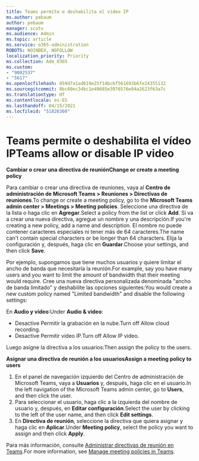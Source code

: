 ```yaml
---
title: Teams permite o deshabilita el vídeo IP
ms.author: pebaum
author: pebaum
manager: scotv
ms.audience: Admin
ms.topic: article
ms.service: o365-administration
ROBOTS: NOINDEX, NOFOLLOW
localization_priority: Priority
ms.collection: Adm_O365
ms.custom:
- "9002537"
- "5617"
ms.openlocfilehash: 059d7a1ad619e25f14bc6f561693b6fe24355132
ms.sourcegitcommit: 8bc60ec34bc1e40685e3976576e04a2623f63a7c
ms.translationtype: HT
ms.contentlocale: es-ES
ms.lasthandoff: 04/15/2021
ms.locfileid: "51826360"
---
```

# <a name="teams-allow-or-disable-ip-video"></a><span data-ttu-id="87b97-102">Teams permite o deshabilita el vídeo IP</span><span class="sxs-lookup"><span data-stu-id="87b97-102">Teams allow or disable IP video</span></span>

<span data-ttu-id="87b97-103">**Cambiar o crear una directiva de reunión**</span><span class="sxs-lookup"><span data-stu-id="87b97-103">**Change or create a meeting policy**</span></span>

<span data-ttu-id="87b97-104">Para cambiar o crear una directiva de reuniones, vaya al **Centro de administración de Microsoft Teams > Reuniones > Directivas de reuniones**.</span><span class="sxs-lookup"><span data-stu-id="87b97-104">To change or create a meeting policy, go to the **Microsoft Teams admin center > Meetings > Meeting policies**.</span></span> <span data-ttu-id="87b97-105">Seleccione una directiva de la lista o haga clic en **Agregar**.</span><span class="sxs-lookup"><span data-stu-id="87b97-105">Select a policy from the list or click **Add**.</span></span> <span data-ttu-id="87b97-106">Si va a crear una nueva directiva, agregue un nombre y una descripción.</span><span class="sxs-lookup"><span data-stu-id="87b97-106">If you're creating a new policy, add a name and description.</span></span> <span data-ttu-id="87b97-107">El nombre no puede contener caracteres especiales ni tener más de 64 caracteres.</span><span class="sxs-lookup"><span data-stu-id="87b97-107">The name can't contain special characters or be longer than 64 characters.</span></span> <span data-ttu-id="87b97-108">Elija la configuración y, después, haga clic en **Guardar**.</span><span class="sxs-lookup"><span data-stu-id="87b97-108">Choose your settings, and then click **Save**.</span></span>

<span data-ttu-id="87b97-109">Por ejemplo, supongamos que tiene muchos usuarios y quiere limitar el ancho de banda que necesitaría la reunión.</span><span class="sxs-lookup"><span data-stu-id="87b97-109">For example, say you have many users and you want to limit the amount of bandwidth that their meeting would require.</span></span> <span data-ttu-id="87b97-110">Cree una nueva directiva personalizada denominada "ancho de banda limitado" y deshabilite las opciones siguientes:</span><span class="sxs-lookup"><span data-stu-id="87b97-110">You would create a new custom policy named "Limited bandwidth" and disable the following settings:</span></span>

<span data-ttu-id="87b97-111">En **Audio y vídeo**:</span><span class="sxs-lookup"><span data-stu-id="87b97-111">Under **Audio & video**:</span></span>

- <span data-ttu-id="87b97-112">Desactive Permitir la grabación en la nube.</span><span class="sxs-lookup"><span data-stu-id="87b97-112">Turn off Allow cloud recording.</span></span>
- <span data-ttu-id="87b97-113">Desactive Permitir vídeo IP.</span><span class="sxs-lookup"><span data-stu-id="87b97-113">Turn off Allow IP video.</span></span>

<span data-ttu-id="87b97-114">Luego asigne la directiva a los usuarios:</span><span class="sxs-lookup"><span data-stu-id="87b97-114">Then assign the policy to the users.</span></span>

<span data-ttu-id="87b97-115">**Asignar una directiva de reunión a los usuarios**</span><span class="sxs-lookup"><span data-stu-id="87b97-115">**Assign a meeting policy to users**</span></span>

1. <span data-ttu-id="87b97-116">En el panel de navegación izquierdo del Centro de administración de Microsoft Teams, vaya a **Usuarios** y, después, haga clic en el usuario.</span><span class="sxs-lookup"><span data-stu-id="87b97-116">In the left navigation of the Microsoft Teams admin center, go to **Users**, and then click the user.</span></span>
2. <span data-ttu-id="87b97-117">Para seleccionar el usuario, haga clic a la izquierda del nombre de usuario y, después, en **Editar configuración**.</span><span class="sxs-lookup"><span data-stu-id="87b97-117">Select the user by clicking to the left of the user name, and then click **Edit settings**.</span></span>
3. <span data-ttu-id="87b97-118">En **Directiva de reunión**, seleccione la directiva que quiera asignar y haga clic en **Aplicar**.</span><span class="sxs-lookup"><span data-stu-id="87b97-118">Under **Meeting policy**, select the policy you want to assign and then click **Apply**.</span></span>

<span data-ttu-id="87b97-119">Para más información, consulte [Administrar directivas de reunión en Teams](https://docs.microsoft.com/microsoftteams/meeting-policies-in-teams).</span><span class="sxs-lookup"><span data-stu-id="87b97-119">For more information, see [Manage meeting policies in Teams](https://docs.microsoft.com/microsoftteams/meeting-policies-in-teams).</span></span>
